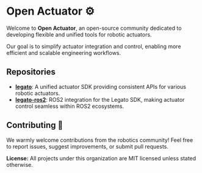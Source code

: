 # Open Actuator ⚙️

Welcome to **Open Actuator**, an open-source community dedicated to developing flexible and unified tools for robotic actuators.

Our goal is to simplify actuator integration and control, enabling more efficient and scalable engineering workflows.

## Repositories

- [**legato**](https://github.com/open-actuator/legato): A unified actuator SDK providing consistent APIs for various robotic actuators.
- [**legato-ros2**](https://github.com/open-actuator/legato-ros2): ROS2 integration for the Legato SDK, making actuator control seamless within ROS2 ecosystems.

## Contributing 💚

We warmly welcome contributions from the robotics community! Feel free to report issues, suggest improvements, or submit pull requests.

**License:** All projects under this organization are MIT licensed unless stated otherwise.

